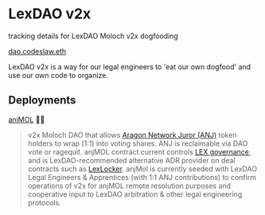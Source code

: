 # LexDAO v2x
tracking details for LexDAO Moloch v2x dogfooding

[dao.codeslaw.eth](https://etherscan.io/address/0x8034f06c558a25bf791158acf50741b9ebd1d98d)

LexDAO v2x is a way for our legal engineers to 'eat our own dogfood' and use our own code to organize.

## Deployments

[anjMOL](https://etherscan.io/address/0x3509626cba1a3ac5ab001b8d73a018a07bc3e512#code) 🦅👹 
> v2x Moloch DAO that allows [Aragon Network Juror (ANJ)](https://etherscan.io/address/0xcD62b1C403fa761BAadFC74C525ce2B51780b184#code) token holders to wrap (1:1) into voting shares. ANJ is reclaimable via DAO vote or ragequit. anjMOL contract current controls [LEX governance](https://etherscan.io/address/0xA5C5C8Af327248c4c2dce810a3d3Cffb8C4F66ab#code), and is LexDAO-recommended alternative ADR provider on deal contracts such as [LexLocker](https://etherscan.io/address/0xce2d0abdb0b50ebda38c31cecd539b83e184fbcc#code). anjMol is currently seeded with LexDAO Legal Engineers & Apprentices (with 1:1 ANJ contributions) to confirm operations of v2x for anjMOL remote resolution purposes and cooperative input to LexDAO arbitration & other legal engineering protocols. 
